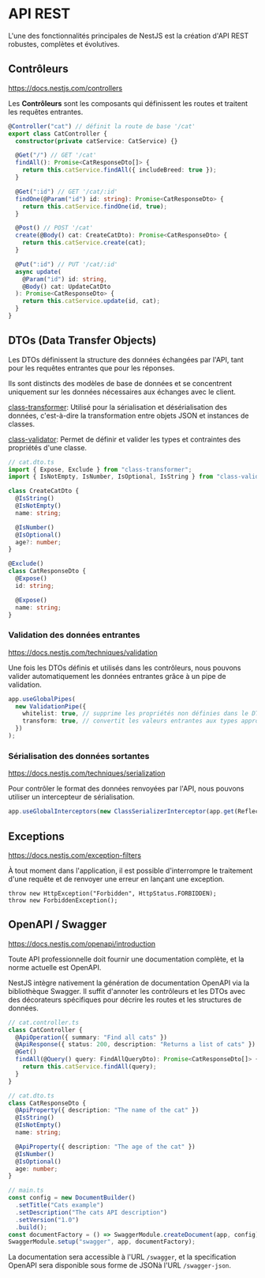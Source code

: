 # API REST

L'une des fonctionnalités principales de NestJS est la création d'API REST robustes, complètes et évolutives.

## Contrôleurs

https://docs.nestjs.com/controllers

Les **Contrôleurs** sont les composants qui définissent les routes et traitent les requêtes entrantes.

```ts
@Controller("cat") // définit la route de base '/cat'
export class CatController {
  constructor(private catService: CatService) {}

  @Get("/") // GET '/cat'
  findAll(): Promise<CatResponseDto[]> {
    return this.catService.findAll({ includeBreed: true });
  }

  @Get(":id") // GET '/cat/:id'
  findOne(@Param("id") id: string): Promise<CatResponseDto> {
    return this.catService.findOne(id, true);
  }

  @Post() // POST '/cat'
  create(@Body() cat: CreateCatDto): Promise<CatResponseDto> {
    return this.catService.create(cat);
  }

  @Put(":id") // PUT '/cat/:id'
  async update(
    @Param("id") id: string,
    @Body() cat: UpdateCatDto
  ): Promise<CatResponseDto> {
    return this.catService.update(id, cat);
  }
}
```

## DTOs (Data Transfer Objects)

Les DTOs définissent la structure des données échangées par l'API, tant pour les requêtes entrantes que pour les réponses.

Ils sont distincts des modèles de base de données et se concentrent uniquement sur les données nécessaires aux échanges avec le client.

[class-transformer](https://github.com/typestack/class-transformer): Utilisé pour la sérialisation et désérialisation des données, c'est-à-dire la transformation entre objets JSON et instances de classes.

[class-validator](https://github.com/typestack/class-validator): Permet de définir et valider les types et contraintes des propriétés d'une classe.

```ts
// cat.dto.ts
import { Expose, Exclude } from "class-transformer";
import { IsNotEmpty, IsNumber, IsOptional, IsString } from "class-validator";

class CreateCatDto {
  @IsString()
  @IsNotEmpty()
  name: string;

  @IsNumber()
  @IsOptional()
  age?: number;
}

@Exclude()
class CatResponseDto {
  @Expose()
  id: string;

  @Expose()
  name: string;
}
```

### Validation des données entrantes

https://docs.nestjs.com/techniques/validation

Une fois les DTOs définis et utilisés dans les contrôleurs, nous pouvons valider automatiquement les données entrantes grâce à un pipe de validation.

```ts
app.useGlobalPipes(
  new ValidationPipe({
    whitelist: true, // supprime les propriétés non définies dans le DTO
    transform: true, // convertit les valeurs entrantes aux types appropriés
  })
);
```

### Sérialisation des données sortantes

https://docs.nestjs.com/techniques/serialization

Pour contrôler le format des données renvoyées par l'API, nous pouvons utiliser un intercepteur de sérialisation.

```ts
app.useGlobalInterceptors(new ClassSerializerInterceptor(app.get(Reflector)));
```

## Exceptions

https://docs.nestjs.com/exception-filters

À tout moment dans l'application, il est possible d'interrompre le traitement d'une requête et de renvoyer une erreur en lançant une exception.

```tsx
throw new HttpException("Forbidden", HttpStatus.FORBIDDEN);
throw new ForbiddenException();
```

## OpenAPI / Swagger

https://docs.nestjs.com/openapi/introduction

Toute API professionnelle doit fournir une documentation complète, et la norme actuelle est OpenAPI.

NestJS intègre nativement la génération de documentation OpenAPI via la bibliothèque Swagger. Il suffit d'annoter les contrôleurs et les DTOs avec des décorateurs spécifiques pour décrire les routes et les structures de données.

```ts
// cat.controller.ts
class CatController {
  @ApiOperation({ summary: "Find all cats" })
  @ApiResponse({ status: 200, description: "Returns a list of cats" })
  @Get()
  findAll(@Query() query: FindAllQueryDto): Promise<CatResponseDto[]> {
    return this.catService.findAll(query);
  }
}
```

```ts
// cat.dto.ts
class CatResponseDto {
  @ApiProperty({ description: "The name of the cat" })
  @IsString()
  @IsNotEmpty()
  name: string;

  @ApiProperty({ description: "The age of the cat" })
  @IsNumber()
  @IsOptional()
  age: number;
}
```

```ts
// main.ts
const config = new DocumentBuilder()
  .setTitle("Cats example")
  .setDescription("The cats API description")
  .setVersion("1.0")
  .build();
const documentFactory = () => SwaggerModule.createDocument(app, config);
SwaggerModule.setup("swagger", app, documentFactory);
```

La documentation sera accessible à l'URL `/swagger`, et la specification OpenAPI sera disponible sous forme de JSONà l'URL `/swagger-json`.
